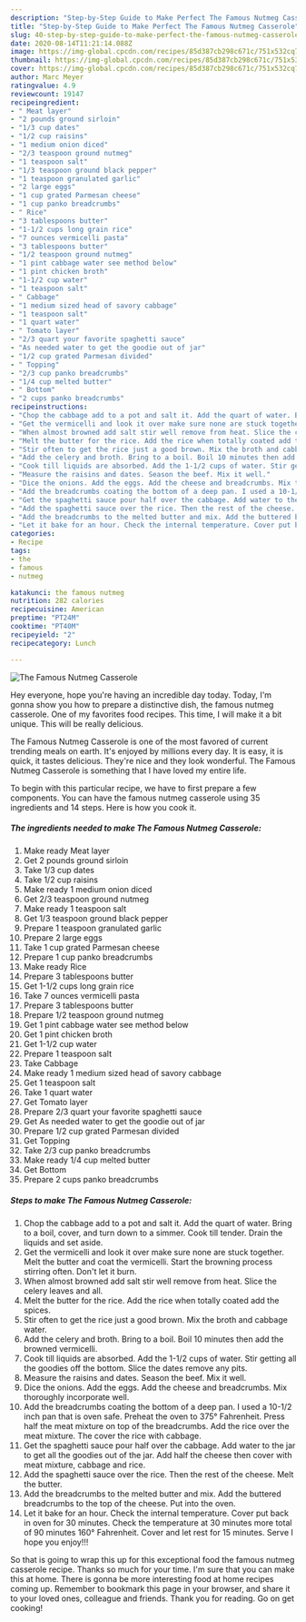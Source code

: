 ```yaml
---
description: "Step-by-Step Guide to Make Perfect The Famous Nutmeg Casserole"
title: "Step-by-Step Guide to Make Perfect The Famous Nutmeg Casserole"
slug: 40-step-by-step-guide-to-make-perfect-the-famous-nutmeg-casserole
date: 2020-08-14T11:21:14.088Z
image: https://img-global.cpcdn.com/recipes/85d387cb298c671c/751x532cq70/the-famous-nutmeg-casserole-recipe-main-photo.jpg
thumbnail: https://img-global.cpcdn.com/recipes/85d387cb298c671c/751x532cq70/the-famous-nutmeg-casserole-recipe-main-photo.jpg
cover: https://img-global.cpcdn.com/recipes/85d387cb298c671c/751x532cq70/the-famous-nutmeg-casserole-recipe-main-photo.jpg
author: Marc Meyer
ratingvalue: 4.9
reviewcount: 19147
recipeingredient:
- " Meat layer"
- "2 pounds ground sirloin"
- "1/3 cup dates"
- "1/2 cup raisins"
- "1 medium onion diced"
- "2/3 teaspoon ground nutmeg"
- "1 teaspoon salt"
- "1/3 teaspoon ground black pepper"
- "1 teaspoon granulated garlic"
- "2 large eggs"
- "1 cup grated Parmesan cheese"
- "1 cup panko breadcrumbs"
- " Rice"
- "3 tablespoons butter"
- "1-1/2 cups long grain rice"
- "7 ounces vermicelli pasta"
- "3 tablespoons butter"
- "1/2 teaspoon ground nutmeg"
- "1 pint cabbage water see method below"
- "1 pint chicken broth"
- "1-1/2 cup water"
- "1 teaspoon salt"
- " Cabbage"
- "1 medium sized head of savory cabbage"
- "1 teaspoon salt"
- "1 quart water"
- " Tomato layer"
- "2/3 quart your favorite spaghetti sauce"
- "As needed water to get the goodie out of jar"
- "1/2 cup grated Parmesan divided"
- " Topping"
- "2/3 cup panko breadcrumbs"
- "1/4 cup melted butter"
- " Bottom"
- "2 cups panko breadcrumbs"
recipeinstructions:
- "Chop the cabbage add to a pot and salt it. Add the quart of water. Bring to a boil, cover, and turn down to a simmer. Cook till tender. Drain the liquids and set aside."
- "Get the vermicelli and look it over make sure none are stuck together. Melt the butter and coat the vermicelli. Start the browning process stirring often. Don&#39;t let it burn."
- "When almost browned add salt stir well remove from heat. Slice the celery leaves and all."
- "Melt the butter for the rice. Add the rice when totally coated add the spices."
- "Stir often to get the rice just a good brown. Mix the broth and cabbage water."
- "Add the celery and broth. Bring to a boil. Boil 10 minutes then add the browned vermicelli."
- "Cook till liquids are absorbed. Add the 1-1/2 cups of water. Stir getting all the goodies off the bottom. Slice the dates remove any pits."
- "Measure the raisins and dates. Season the beef. Mix it well."
- "Dice the onions. Add the eggs. Add the cheese and breadcrumbs. Mix thoroughly incorporate well."
- "Add the breadcrumbs coating the bottom of a deep pan. I used a 10-1/2 inch pan that is oven safe. Preheat the oven to 375° Fahrenheit. Press half the meat mixture on top of the breadcrumbs. Add the rice over the meat mixture. The cover the rice with cabbage."
- "Get the spaghetti sauce pour half over the cabbage. Add water to the jar to get all the goodies out of the jar. Add half the cheese then cover with meat mixture, cabbage and rice."
- "Add the spaghetti sauce over the rice. Then the rest of the cheese. Melt the butter."
- "Add the breadcrumbs to the melted butter and mix. Add the buttered breadcrumbs to the top of the cheese. Put into the oven."
- "Let it bake for an hour. Check the internal temperature. Cover put back in oven for 30 minutes. Check the temperature at 30 minutes more total of 90 minutes 160° Fahrenheit. Cover and let rest for 15 minutes. Serve I hope you enjoy!!!"
categories:
- Recipe
tags:
- the
- famous
- nutmeg

katakunci: the famous nutmeg 
nutrition: 282 calories
recipecuisine: American
preptime: "PT24M"
cooktime: "PT40M"
recipeyield: "2"
recipecategory: Lunch

---
```



![The Famous Nutmeg Casserole](https://img-global.cpcdn.com/recipes/85d387cb298c671c/751x532cq70/the-famous-nutmeg-casserole-recipe-main-photo.jpg)

Hey everyone, hope you're having an incredible day today. Today, I'm gonna show you how to prepare a distinctive dish, the famous nutmeg casserole. One of my favorites food recipes. This time, I will make it a bit unique. This will be really delicious.



The Famous Nutmeg Casserole is one of the most favored of current trending meals on earth. It's enjoyed by millions every day. It is easy, it is quick, it tastes delicious. They're nice and they look wonderful. The Famous Nutmeg Casserole is something that I have loved my entire life.


To begin with this particular recipe, we have to first prepare a few components. You can have the famous nutmeg casserole using 35 ingredients and 14 steps. Here is how you cook it.

<!--inarticleads1-->

##### The ingredients needed to make The Famous Nutmeg Casserole:

1. Make ready  Meat layer
1. Get 2 pounds ground sirloin
1. Take 1/3 cup dates
1. Take 1/2 cup raisins
1. Make ready 1 medium onion diced
1. Get 2/3 teaspoon ground nutmeg
1. Make ready 1 teaspoon salt
1. Get 1/3 teaspoon ground black pepper
1. Prepare 1 teaspoon granulated garlic
1. Prepare 2 large eggs
1. Take 1 cup grated Parmesan cheese
1. Prepare 1 cup panko breadcrumbs
1. Make ready  Rice
1. Prepare 3 tablespoons butter
1. Get 1-1/2 cups long grain rice
1. Take 7 ounces vermicelli pasta
1. Prepare 3 tablespoons butter
1. Prepare 1/2 teaspoon ground nutmeg
1. Get 1 pint cabbage water see method below
1. Get 1 pint chicken broth
1. Get 1-1/2 cup water
1. Prepare 1 teaspoon salt
1. Take  Cabbage
1. Make ready 1 medium sized head of savory cabbage
1. Get 1 teaspoon salt
1. Take 1 quart water
1. Get  Tomato layer
1. Prepare 2/3 quart your favorite spaghetti sauce
1. Get As needed water to get the goodie out of jar
1. Prepare 1/2 cup grated Parmesan divided
1. Get  Topping
1. Take 2/3 cup panko breadcrumbs
1. Make ready 1/4 cup melted butter
1. Get  Bottom
1. Prepare 2 cups panko breadcrumbs




<!--inarticleads2-->

##### Steps to make The Famous Nutmeg Casserole:

1. Chop the cabbage add to a pot and salt it. Add the quart of water. Bring to a boil, cover, and turn down to a simmer. Cook till tender. Drain the liquids and set aside.
1. Get the vermicelli and look it over make sure none are stuck together. Melt the butter and coat the vermicelli. Start the browning process stirring often. Don&#39;t let it burn.
1. When almost browned add salt stir well remove from heat. Slice the celery leaves and all.
1. Melt the butter for the rice. Add the rice when totally coated add the spices.
1. Stir often to get the rice just a good brown. Mix the broth and cabbage water.
1. Add the celery and broth. Bring to a boil. Boil 10 minutes then add the browned vermicelli.
1. Cook till liquids are absorbed. Add the 1-1/2 cups of water. Stir getting all the goodies off the bottom. Slice the dates remove any pits.
1. Measure the raisins and dates. Season the beef. Mix it well.
1. Dice the onions. Add the eggs. Add the cheese and breadcrumbs. Mix thoroughly incorporate well.
1. Add the breadcrumbs coating the bottom of a deep pan. I used a 10-1/2 inch pan that is oven safe. Preheat the oven to 375° Fahrenheit. Press half the meat mixture on top of the breadcrumbs. Add the rice over the meat mixture. The cover the rice with cabbage.
1. Get the spaghetti sauce pour half over the cabbage. Add water to the jar to get all the goodies out of the jar. Add half the cheese then cover with meat mixture, cabbage and rice.
1. Add the spaghetti sauce over the rice. Then the rest of the cheese. Melt the butter.
1. Add the breadcrumbs to the melted butter and mix. Add the buttered breadcrumbs to the top of the cheese. Put into the oven.
1. Let it bake for an hour. Check the internal temperature. Cover put back in oven for 30 minutes. Check the temperature at 30 minutes more total of 90 minutes 160° Fahrenheit. Cover and let rest for 15 minutes. Serve I hope you enjoy!!!




So that is going to wrap this up for this exceptional food the famous nutmeg casserole recipe. Thanks so much for your time. I'm sure that you can make this at home. There is gonna be more interesting food at home recipes coming up. Remember to bookmark this page in your browser, and share it to your loved ones, colleague and friends. Thank you for reading. Go on get cooking!
